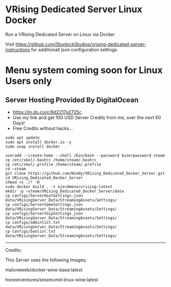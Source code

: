 
# VRising Dedicated Server Linux Docker
Run a VRising Dedicated Server on Linux via Docker

Visit https://github.com/StunlockStudios/vrising-dedicated-server-instructions for additionall json configuration settings.

# Menu system coming soon for Linux Users only


## Server Hosting Provided By DigitalOcean
* https://m.do.co/c/9d2217a2725c
* Use my link and get 100 USD Server Credits from me,  over the next 60 Days!
* Free Credits without hacks... 

```
sudo apt update
sudo apt install docker.io -y
sudo snap install docker

useradd --create-home --shell /bin/bash --password $userpassword steam
cp /etc/skel/.bashrc /home/steam/.bashrc
cp /etc/skel/.profile /home/steam/.profile
cd ~steam
git clone https://github.com/Nimdy/VRising_Dedicated_Docker_Server.git
cd VRising_Dedicated_Docker_Server
chmod +x ./* -R
sudo docker build . -t njordmenu/vrising:latest
mkdir -p ~steam/VRising_Dedicated_Docker_Server/data
cp configs/ServerHostSettings.json data/VRisingServer_Data/StreamingAssets/Settings/
cp configs/ServerGameSettings.json data/VRisingServer_Data/StreamingAssets/Settings/
cp configs/ServerVoipSettings.json data/VRisingServer_Data/StreamingAssets/Settings/
cp configs/adminlist.txt data/VRisingServer_Data/StreamingAssets/Settings/
cp configs/banlist.txt data/VRisingServer_Data/StreamingAssets/Settings/
```
 ---
 
 Credits;
 
 This Server uses the following Images;
 
 maloneweb/docker-wine-base:latest
 
 honestventures/steamcmd-linux-wine:latest
